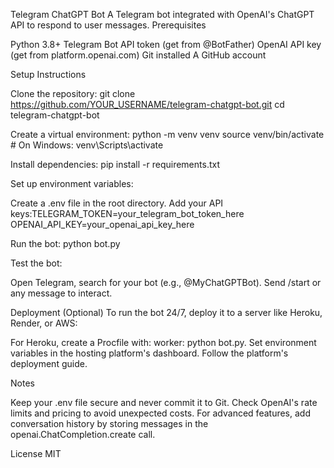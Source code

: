 Telegram ChatGPT Bot
A Telegram bot integrated with OpenAI's ChatGPT API to respond to user messages.
Prerequisites

Python 3.8+
Telegram Bot API token (get from @BotFather)
OpenAI API key (get from platform.openai.com)
Git installed
A GitHub account

Setup Instructions

Clone the repository:
git clone https://github.com/YOUR_USERNAME/telegram-chatgpt-bot.git
cd telegram-chatgpt-bot


Create a virtual environment:
python -m venv venv
source venv/bin/activate  # On Windows: venv\Scripts\activate


Install dependencies:
pip install -r requirements.txt


Set up environment variables:

Create a .env file in the root directory.
Add your API keys:TELEGRAM_TOKEN=your_telegram_bot_token_here
OPENAI_API_KEY=your_openai_api_key_here




Run the bot:
python bot.py


Test the bot:

Open Telegram, search for your bot (e.g., @MyChatGPTBot).
Send /start or any message to interact.



Deployment (Optional)
To run the bot 24/7, deploy it to a server like Heroku, Render, or AWS:

For Heroku, create a Procfile with: worker: python bot.py.
Set environment variables in the hosting platform's dashboard.
Follow the platform's deployment guide.

Notes

Keep your .env file secure and never commit it to Git.
Check OpenAI's rate limits and pricing to avoid unexpected costs.
For advanced features, add conversation history by storing messages in the openai.ChatCompletion.create call.

License
MIT

